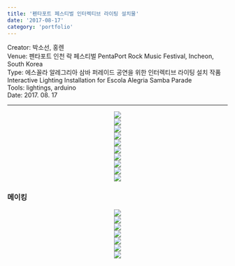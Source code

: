```yaml
---
title: '펜타포트 페스티벌 인터렉티브 라이팅 설치물'
date: '2017-08-17'
category: 'portfolio'
---
```


<div class="intro">
Creator: 박소선, 홍렌<br />
Venue: 펜타포트 인천 락 페스티벌 PentaPort Rock Music Festival, Incheon, South Korea<br />
Type: 에스꼴라 알레그리아 삼바 퍼레이드 공연을 위한 인터렉티브 라이팅 설치 작품 Interactive Lighting Installation for Escola Alegria Samba Parade <br />
Tools: lightings, arduino <br />
Date: 2017. 08. 17
</div>

<hr />

<figure style="display: block; margin: 0 auto; text-align: center">
<img src="penta1.jpg">
<figcaption></figcaption>
</figure>
<figure style="display: block; margin: 0 auto; text-align: center">
<img src="penta5.jpg">
<figcaption></figcaption>
</figure>

<figure style="display: block; margin: 0 auto; text-align: center">
<img src="penta2.jpg">
<figcaption></figcaption>
</figure>

<figure style="display: block; margin: 0 auto; text-align: center">
<img src="penta3.jpg">
<figcaption></figcaption>
</figure>

<figure style="display: block; margin: 0 auto; text-align: center">
<img src="penta6.jpg">
<figcaption></figcaption>
</figure>


<figure style="display: block; margin: 0 auto; text-align: center">
<img src="ball1.jpg">
<figcaption></figcaption>
</figure>


<figure style="display: block; margin: 0 auto; text-align: center">
<img src="ball2.jpg">
<figcaption></figcaption>
</figure>

<figure style="display: block; margin: 0 auto; text-align: center">
<img src="ball3.jpg">
<figcaption></figcaption>
</figure>

<figure style="display: block; margin: 0 auto; text-align: center">
<img src="ball4.jpg">
<figcaption></figcaption>
</figure>
<figure style="display: block; margin: 0 auto; text-align: center">
<img src="ball5.jpg">
<figcaption></figcaption>
</figure>

### 메이킹 
<figure style="display: block; margin: 0 auto; text-align: center">
<img src="making1.jpg">
<figcaption></figcaption>
</figure>
<figure style="display: block; margin: 0 auto; text-align: center">
<img src="making2.jpg">
<figcaption></figcaption>
</figure>
<figure style="display: block; margin: 0 auto; text-align: center">
<img src="making3.jpg">
<figcaption></figcaption>
</figure>
<figure style="display: block; margin: 0 auto; text-align: center">
<img src="making4.jpg">
<figcaption></figcaption>
</figure>
<figure style="display: block; margin: 0 auto; text-align: center">
<img src="making5.jpg">
<figcaption></figcaption>
</figure>
<figure style="display: block; margin: 0 auto; text-align: center">
<img src="making6.jpg">
<figcaption></figcaption>
</figure>
<figure style="display: block; margin: 0 auto; text-align: center">
<img src="making7.jpg">
<figcaption></figcaption>
</figure>


